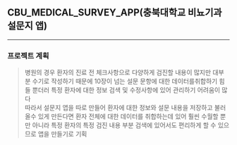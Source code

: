 ## CBU_MEDICAL_SURVEY_APP(충북대학교 비뇨기과 설문지 앱)
-----------------------------------------------------------------
### 프로젝트 계획
> 병원의 경우 환자의 진료 전 체크사항으로 다양하게 검진할 내용이 많지만 대부분 수기로 작성하기 때문에 10장이 넘는 설문 문항에 대한 데이터를취합하기 힘들 뿐더러 특정 환자에 대한 정보 검색 및 수정사항에 있어 관리하기 어려움이 많다  
따라서 설문지 앱을 따로 만들어 환자에 대한 정보와 설문 내용을 저장하고 불러올수 있게 만든다면 환자 전체에 대한 데이터를 취합하는데 있어 훨씬 수월할 뿐만 아니라 특정 환자의 특정 검진 내용 부분 검색에 있어서도 편리하게 할 수 있으므로 앱을 만들기로 기획


